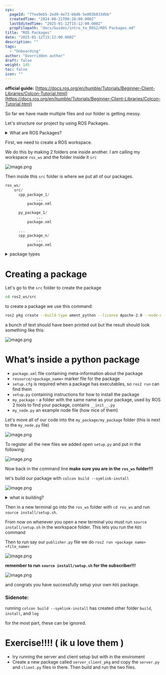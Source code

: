```yaml
---
sys:
  pageId: "7fea9eb5-2ed9-4e73-b6d6-5e093b833dbb"
  createdTime: "2024-08-21T00:28:00.000Z"
  lastEditedTime: "2025-01-12T15:12:00.000Z"
  propFilepath: "docs/Guides/intro_to_ROS2/ROS Packages.md"
title: "ROS Packages"
date: "2025-01-12T15:12:00.000Z"
description: ""
tags:
  - "Onboarding"
author: "Overridden author"
draft: false
weight: 145
toc: false
icon: ""
---
```


**official guide:** [https://docs.ros.org/en/humble/Tutorials/Beginner-Client-Libraries/Colcon-Tutorial.html](https://docs.ros.org/en/humble/Tutorials/Beginner-Client-Libraries/Colcon-Tutorial.html)

So far we have made multiple files and our folder is getting messy.

Let's structure our project by using ROS Packages.

<details>

<summary>What are ROS Packages?</summary>

ROS Packages are, as the name implies, packages of code that are highly sharable between ROS developers.

They consist of a folder, `package.xml` file, and source code

```python
      cpp_package_1/
		      ... imagine much code files here ..
          package.xml
```

</details>

First, we need to create a ROS workspace.

We do this by making 2 folders one inside another. I am calling my workspace `ros_ws` and the folder inside it `src`

![image.png](https://prod-files-secure.s3.us-west-2.amazonaws.com/d518164a-d88e-44d1-a4ee-3adb3bd8bce0/70706947-fd18-4537-a67b-e12946812d31/image.png?X-Amz-Algorithm=AWS4-HMAC-SHA256&X-Amz-Content-Sha256=UNSIGNED-PAYLOAD&X-Amz-Credential=ASIAZI2LB4667EUJXVND%2F20250515%2Fus-west-2%2Fs3%2Faws4_request&X-Amz-Date=20250515T110745Z&X-Amz-Expires=3600&X-Amz-Security-Token=IQoJb3JpZ2luX2VjEHMaCXVzLXdlc3QtMiJIMEYCIQCFtL0UJNv5EvVdiCiIg4KYMc5LeOOr2B5UHTV9NqB3YAIhALpeNrI7JqTXIbzFln4X6%2B%2BSbEoughqq0OR7JThbAUlUKv8DCCwQABoMNjM3NDIzMTgzODA1IgzNsBt4UmgtrMxFFPMq3AMjXZF9kBm9Ar5G7WcOHCWASp9pKMBHXv9JQfXZ%2BWr6uLeuNiOsYJ14LrTxDtRFMZVayxac0y%2BnYrzzoJtJzncXvxicKFGISDAe0apoS0OgGRFnHi3uaa4GhURL%2FPb188jdxFfuErP6nKMtIm1uJts58AlL7DFSHwpRJtzF%2BYxJL%2B4VAyqE%2FT%2FKUlgrfHy40%2F82vqLvG6PG35g82AHt%2BhuLz5dYffPparbOPpDLYJfRv9xy%2B2eBYoK%2BsGADnzvO4ZDZe3lddxThLCgHHMKJLIpFb5qapIKbQA6Z0ZQDpr5I46WY8zDnKfrxKPd%2BMqXgdx9toJbhVHXbLvTolrbB2oEn%2BLPcSu9gpRILY0yFLweT7sPF1Pj9VpP1fQMr9zxaYMb8Xx9Kc2PsNrH4%2BNNHOE21NWdhHZ3cX65kM8msKQdYADQOkXMt7eR9YryeSk8Gie%2FsvSK2%2Fhw%2F4AJDUFyS2tHeYiAQYUITsDPgPYW%2FlJjspUoqFiOb25pPN38YiuKBdrUGbZzj%2BamLvL10ZSxGjsFgk%2BbhpkzxPsqrMvwbfIzzpXZPHMA2N5Yoho79o7Hk2C50oiZb1ooz4Rb09CxLvXsj1d92brmJ4z%2B%2BiE3g1ivJfNdjVnCvwJC3H3LLpTCRhZfBBjqkAVwofvwn2NAoVjpQXzBH6WZIwLiVJlK6ApiDycxM6imhE%2FrwMdqqV%2B%2FEzHn9eqcAiX2u03fp%2BkNr1E5QiIYO8XNqb1c5WlJrD3cEx6ql%2FIbO8iprRSJPwbruyHOawdCcNSVfY9VP0MjU7UDoKNK%2BYrH8IUhl%2BO7WmJw6bsLMNCqrSLcxdF3YuSvsh%2BSRTd94lUOkEI8m6ldBRGH55xjBy%2BqorDNb&X-Amz-Signature=9716c067fb16e7a4eb4c1a6e64649308322209cbb90d5c255b8cfad7ac31ae56&X-Amz-SignedHeaders=host&x-id=GetObject)

Then inside this `src` folder is where we put all of our packages.

```python
ros_ws/
    src/
      cpp_package_1/
		      ...
          package.xml

      py_package_1/
		      ...
          package.xml

      ...
      cpp_package_n/
		      ...
          package.xml

```

<details>

<summary>package types</summary>

packages can be either `C++` or python.

the intern file structure is different for each but for this guide we will stick to creating python packages

</details>

# Creating a package

Let's go to the `src` folder to create the package

```bash
cd ros2_ws/src
```

to create a package we use this command:

```bash
ros2 pkg create --build-type ament_python --license Apache-2.0 --node-name my_node my_package
```

a bunch of text should have been printed out but the result should look something like this:

![image.png](https://prod-files-secure.s3.us-west-2.amazonaws.com/d518164a-d88e-44d1-a4ee-3adb3bd8bce0/e6cf1e3f-8512-4a3e-b131-079f800bf3e8/image.png?X-Amz-Algorithm=AWS4-HMAC-SHA256&X-Amz-Content-Sha256=UNSIGNED-PAYLOAD&X-Amz-Credential=ASIAZI2LB4667EUJXVND%2F20250515%2Fus-west-2%2Fs3%2Faws4_request&X-Amz-Date=20250515T110745Z&X-Amz-Expires=3600&X-Amz-Security-Token=IQoJb3JpZ2luX2VjEHMaCXVzLXdlc3QtMiJIMEYCIQCFtL0UJNv5EvVdiCiIg4KYMc5LeOOr2B5UHTV9NqB3YAIhALpeNrI7JqTXIbzFln4X6%2B%2BSbEoughqq0OR7JThbAUlUKv8DCCwQABoMNjM3NDIzMTgzODA1IgzNsBt4UmgtrMxFFPMq3AMjXZF9kBm9Ar5G7WcOHCWASp9pKMBHXv9JQfXZ%2BWr6uLeuNiOsYJ14LrTxDtRFMZVayxac0y%2BnYrzzoJtJzncXvxicKFGISDAe0apoS0OgGRFnHi3uaa4GhURL%2FPb188jdxFfuErP6nKMtIm1uJts58AlL7DFSHwpRJtzF%2BYxJL%2B4VAyqE%2FT%2FKUlgrfHy40%2F82vqLvG6PG35g82AHt%2BhuLz5dYffPparbOPpDLYJfRv9xy%2B2eBYoK%2BsGADnzvO4ZDZe3lddxThLCgHHMKJLIpFb5qapIKbQA6Z0ZQDpr5I46WY8zDnKfrxKPd%2BMqXgdx9toJbhVHXbLvTolrbB2oEn%2BLPcSu9gpRILY0yFLweT7sPF1Pj9VpP1fQMr9zxaYMb8Xx9Kc2PsNrH4%2BNNHOE21NWdhHZ3cX65kM8msKQdYADQOkXMt7eR9YryeSk8Gie%2FsvSK2%2Fhw%2F4AJDUFyS2tHeYiAQYUITsDPgPYW%2FlJjspUoqFiOb25pPN38YiuKBdrUGbZzj%2BamLvL10ZSxGjsFgk%2BbhpkzxPsqrMvwbfIzzpXZPHMA2N5Yoho79o7Hk2C50oiZb1ooz4Rb09CxLvXsj1d92brmJ4z%2B%2BiE3g1ivJfNdjVnCvwJC3H3LLpTCRhZfBBjqkAVwofvwn2NAoVjpQXzBH6WZIwLiVJlK6ApiDycxM6imhE%2FrwMdqqV%2B%2FEzHn9eqcAiX2u03fp%2BkNr1E5QiIYO8XNqb1c5WlJrD3cEx6ql%2FIbO8iprRSJPwbruyHOawdCcNSVfY9VP0MjU7UDoKNK%2BYrH8IUhl%2BO7WmJw6bsLMNCqrSLcxdF3YuSvsh%2BSRTd94lUOkEI8m6ldBRGH55xjBy%2BqorDNb&X-Amz-Signature=d59108cfc5d504840a726b610c207bf50c369e6fbd63cbc373f2ead96b7520f8&X-Amz-SignedHeaders=host&x-id=GetObject)

# What’s inside a python package

- `package.xml` file containing meta-information about the package
- `resource/<package_name>` marker file for the package
- `setup.cfg` is required when a package has executables, so `ros2 run` can find them
- `setup.py` containing instructions for how to install the package
- `my_package` - a folder with the same name as your package, used by ROS 2 tools to find your package, contains `__init__.py`
- `my_node.py` an example node file (how nice of them)

Let's move all of our code into the `my_package/my_package` folder (this is next to the `my_node.py` file)

![image.png](https://prod-files-secure.s3.us-west-2.amazonaws.com/d518164a-d88e-44d1-a4ee-3adb3bd8bce0/9ce58f11-0da9-4d3e-b86d-506a9685d378/image.png?X-Amz-Algorithm=AWS4-HMAC-SHA256&X-Amz-Content-Sha256=UNSIGNED-PAYLOAD&X-Amz-Credential=ASIAZI2LB4667EUJXVND%2F20250515%2Fus-west-2%2Fs3%2Faws4_request&X-Amz-Date=20250515T110745Z&X-Amz-Expires=3600&X-Amz-Security-Token=IQoJb3JpZ2luX2VjEHMaCXVzLXdlc3QtMiJIMEYCIQCFtL0UJNv5EvVdiCiIg4KYMc5LeOOr2B5UHTV9NqB3YAIhALpeNrI7JqTXIbzFln4X6%2B%2BSbEoughqq0OR7JThbAUlUKv8DCCwQABoMNjM3NDIzMTgzODA1IgzNsBt4UmgtrMxFFPMq3AMjXZF9kBm9Ar5G7WcOHCWASp9pKMBHXv9JQfXZ%2BWr6uLeuNiOsYJ14LrTxDtRFMZVayxac0y%2BnYrzzoJtJzncXvxicKFGISDAe0apoS0OgGRFnHi3uaa4GhURL%2FPb188jdxFfuErP6nKMtIm1uJts58AlL7DFSHwpRJtzF%2BYxJL%2B4VAyqE%2FT%2FKUlgrfHy40%2F82vqLvG6PG35g82AHt%2BhuLz5dYffPparbOPpDLYJfRv9xy%2B2eBYoK%2BsGADnzvO4ZDZe3lddxThLCgHHMKJLIpFb5qapIKbQA6Z0ZQDpr5I46WY8zDnKfrxKPd%2BMqXgdx9toJbhVHXbLvTolrbB2oEn%2BLPcSu9gpRILY0yFLweT7sPF1Pj9VpP1fQMr9zxaYMb8Xx9Kc2PsNrH4%2BNNHOE21NWdhHZ3cX65kM8msKQdYADQOkXMt7eR9YryeSk8Gie%2FsvSK2%2Fhw%2F4AJDUFyS2tHeYiAQYUITsDPgPYW%2FlJjspUoqFiOb25pPN38YiuKBdrUGbZzj%2BamLvL10ZSxGjsFgk%2BbhpkzxPsqrMvwbfIzzpXZPHMA2N5Yoho79o7Hk2C50oiZb1ooz4Rb09CxLvXsj1d92brmJ4z%2B%2BiE3g1ivJfNdjVnCvwJC3H3LLpTCRhZfBBjqkAVwofvwn2NAoVjpQXzBH6WZIwLiVJlK6ApiDycxM6imhE%2FrwMdqqV%2B%2FEzHn9eqcAiX2u03fp%2BkNr1E5QiIYO8XNqb1c5WlJrD3cEx6ql%2FIbO8iprRSJPwbruyHOawdCcNSVfY9VP0MjU7UDoKNK%2BYrH8IUhl%2BO7WmJw6bsLMNCqrSLcxdF3YuSvsh%2BSRTd94lUOkEI8m6ldBRGH55xjBy%2BqorDNb&X-Amz-Signature=448f1d55ca09019136180ad541099113f4c01c0b28640d606f5d09e5e17503fa&X-Amz-SignedHeaders=host&x-id=GetObject)

To register all the new files we added open `setup.py` and put in the following:

![image.png](https://prod-files-secure.s3.us-west-2.amazonaws.com/d518164a-d88e-44d1-a4ee-3adb3bd8bce0/1cd7c262-4cae-4496-9d75-c178537d24a2/image.png?X-Amz-Algorithm=AWS4-HMAC-SHA256&X-Amz-Content-Sha256=UNSIGNED-PAYLOAD&X-Amz-Credential=ASIAZI2LB4667EUJXVND%2F20250515%2Fus-west-2%2Fs3%2Faws4_request&X-Amz-Date=20250515T110745Z&X-Amz-Expires=3600&X-Amz-Security-Token=IQoJb3JpZ2luX2VjEHMaCXVzLXdlc3QtMiJIMEYCIQCFtL0UJNv5EvVdiCiIg4KYMc5LeOOr2B5UHTV9NqB3YAIhALpeNrI7JqTXIbzFln4X6%2B%2BSbEoughqq0OR7JThbAUlUKv8DCCwQABoMNjM3NDIzMTgzODA1IgzNsBt4UmgtrMxFFPMq3AMjXZF9kBm9Ar5G7WcOHCWASp9pKMBHXv9JQfXZ%2BWr6uLeuNiOsYJ14LrTxDtRFMZVayxac0y%2BnYrzzoJtJzncXvxicKFGISDAe0apoS0OgGRFnHi3uaa4GhURL%2FPb188jdxFfuErP6nKMtIm1uJts58AlL7DFSHwpRJtzF%2BYxJL%2B4VAyqE%2FT%2FKUlgrfHy40%2F82vqLvG6PG35g82AHt%2BhuLz5dYffPparbOPpDLYJfRv9xy%2B2eBYoK%2BsGADnzvO4ZDZe3lddxThLCgHHMKJLIpFb5qapIKbQA6Z0ZQDpr5I46WY8zDnKfrxKPd%2BMqXgdx9toJbhVHXbLvTolrbB2oEn%2BLPcSu9gpRILY0yFLweT7sPF1Pj9VpP1fQMr9zxaYMb8Xx9Kc2PsNrH4%2BNNHOE21NWdhHZ3cX65kM8msKQdYADQOkXMt7eR9YryeSk8Gie%2FsvSK2%2Fhw%2F4AJDUFyS2tHeYiAQYUITsDPgPYW%2FlJjspUoqFiOb25pPN38YiuKBdrUGbZzj%2BamLvL10ZSxGjsFgk%2BbhpkzxPsqrMvwbfIzzpXZPHMA2N5Yoho79o7Hk2C50oiZb1ooz4Rb09CxLvXsj1d92brmJ4z%2B%2BiE3g1ivJfNdjVnCvwJC3H3LLpTCRhZfBBjqkAVwofvwn2NAoVjpQXzBH6WZIwLiVJlK6ApiDycxM6imhE%2FrwMdqqV%2B%2FEzHn9eqcAiX2u03fp%2BkNr1E5QiIYO8XNqb1c5WlJrD3cEx6ql%2FIbO8iprRSJPwbruyHOawdCcNSVfY9VP0MjU7UDoKNK%2BYrH8IUhl%2BO7WmJw6bsLMNCqrSLcxdF3YuSvsh%2BSRTd94lUOkEI8m6ldBRGH55xjBy%2BqorDNb&X-Amz-Signature=519d31d1140cf5702eef5830cd162fde2850502d9d797a0e65163e86cab0915e&X-Amz-SignedHeaders=host&x-id=GetObject)

Now back in the command line **make sure you are in the** **`ros_ws`** **folder!!!**

let's build our package with `colcon build --symlink-install`

![image.png](https://prod-files-secure.s3.us-west-2.amazonaws.com/d518164a-d88e-44d1-a4ee-3adb3bd8bce0/2f2a0d27-b173-48fd-b189-5f5c0ce65619/image.png?X-Amz-Algorithm=AWS4-HMAC-SHA256&X-Amz-Content-Sha256=UNSIGNED-PAYLOAD&X-Amz-Credential=ASIAZI2LB4667EUJXVND%2F20250515%2Fus-west-2%2Fs3%2Faws4_request&X-Amz-Date=20250515T110745Z&X-Amz-Expires=3600&X-Amz-Security-Token=IQoJb3JpZ2luX2VjEHMaCXVzLXdlc3QtMiJIMEYCIQCFtL0UJNv5EvVdiCiIg4KYMc5LeOOr2B5UHTV9NqB3YAIhALpeNrI7JqTXIbzFln4X6%2B%2BSbEoughqq0OR7JThbAUlUKv8DCCwQABoMNjM3NDIzMTgzODA1IgzNsBt4UmgtrMxFFPMq3AMjXZF9kBm9Ar5G7WcOHCWASp9pKMBHXv9JQfXZ%2BWr6uLeuNiOsYJ14LrTxDtRFMZVayxac0y%2BnYrzzoJtJzncXvxicKFGISDAe0apoS0OgGRFnHi3uaa4GhURL%2FPb188jdxFfuErP6nKMtIm1uJts58AlL7DFSHwpRJtzF%2BYxJL%2B4VAyqE%2FT%2FKUlgrfHy40%2F82vqLvG6PG35g82AHt%2BhuLz5dYffPparbOPpDLYJfRv9xy%2B2eBYoK%2BsGADnzvO4ZDZe3lddxThLCgHHMKJLIpFb5qapIKbQA6Z0ZQDpr5I46WY8zDnKfrxKPd%2BMqXgdx9toJbhVHXbLvTolrbB2oEn%2BLPcSu9gpRILY0yFLweT7sPF1Pj9VpP1fQMr9zxaYMb8Xx9Kc2PsNrH4%2BNNHOE21NWdhHZ3cX65kM8msKQdYADQOkXMt7eR9YryeSk8Gie%2FsvSK2%2Fhw%2F4AJDUFyS2tHeYiAQYUITsDPgPYW%2FlJjspUoqFiOb25pPN38YiuKBdrUGbZzj%2BamLvL10ZSxGjsFgk%2BbhpkzxPsqrMvwbfIzzpXZPHMA2N5Yoho79o7Hk2C50oiZb1ooz4Rb09CxLvXsj1d92brmJ4z%2B%2BiE3g1ivJfNdjVnCvwJC3H3LLpTCRhZfBBjqkAVwofvwn2NAoVjpQXzBH6WZIwLiVJlK6ApiDycxM6imhE%2FrwMdqqV%2B%2FEzHn9eqcAiX2u03fp%2BkNr1E5QiIYO8XNqb1c5WlJrD3cEx6ql%2FIbO8iprRSJPwbruyHOawdCcNSVfY9VP0MjU7UDoKNK%2BYrH8IUhl%2BO7WmJw6bsLMNCqrSLcxdF3YuSvsh%2BSRTd94lUOkEI8m6ldBRGH55xjBy%2BqorDNb&X-Amz-Signature=3372c5c8c4d9aabb6cb16a0dd66a4160f87cf107d7189e2573e99c0deef0c56b&X-Amz-SignedHeaders=host&x-id=GetObject)

<details>

<summary>what is building?</summary>

if you are a CS major at Rose-Hulman you will learn the answer to this in CSSE132

but TLDR; is it combines all the code files into one program that can be run easily 

</details>

Then in a new terminal go into the `ros_ws` folder with `cd ros_ws` and run `source install/setup.sh`. 

From now on whenever you open a new terminal you must run `source install/setup.sh` in the workspace folder. This lets you run the `ROS` command

Then to run say our `publisher.py` file we do `ros2 run <package name> <file_name>`

![image.png](https://prod-files-secure.s3.us-west-2.amazonaws.com/d518164a-d88e-44d1-a4ee-3adb3bd8bce0/4f4b1219-3a44-4632-aa0a-ce3471699f59/image.png?X-Amz-Algorithm=AWS4-HMAC-SHA256&X-Amz-Content-Sha256=UNSIGNED-PAYLOAD&X-Amz-Credential=ASIAZI2LB4667EUJXVND%2F20250515%2Fus-west-2%2Fs3%2Faws4_request&X-Amz-Date=20250515T110745Z&X-Amz-Expires=3600&X-Amz-Security-Token=IQoJb3JpZ2luX2VjEHMaCXVzLXdlc3QtMiJIMEYCIQCFtL0UJNv5EvVdiCiIg4KYMc5LeOOr2B5UHTV9NqB3YAIhALpeNrI7JqTXIbzFln4X6%2B%2BSbEoughqq0OR7JThbAUlUKv8DCCwQABoMNjM3NDIzMTgzODA1IgzNsBt4UmgtrMxFFPMq3AMjXZF9kBm9Ar5G7WcOHCWASp9pKMBHXv9JQfXZ%2BWr6uLeuNiOsYJ14LrTxDtRFMZVayxac0y%2BnYrzzoJtJzncXvxicKFGISDAe0apoS0OgGRFnHi3uaa4GhURL%2FPb188jdxFfuErP6nKMtIm1uJts58AlL7DFSHwpRJtzF%2BYxJL%2B4VAyqE%2FT%2FKUlgrfHy40%2F82vqLvG6PG35g82AHt%2BhuLz5dYffPparbOPpDLYJfRv9xy%2B2eBYoK%2BsGADnzvO4ZDZe3lddxThLCgHHMKJLIpFb5qapIKbQA6Z0ZQDpr5I46WY8zDnKfrxKPd%2BMqXgdx9toJbhVHXbLvTolrbB2oEn%2BLPcSu9gpRILY0yFLweT7sPF1Pj9VpP1fQMr9zxaYMb8Xx9Kc2PsNrH4%2BNNHOE21NWdhHZ3cX65kM8msKQdYADQOkXMt7eR9YryeSk8Gie%2FsvSK2%2Fhw%2F4AJDUFyS2tHeYiAQYUITsDPgPYW%2FlJjspUoqFiOb25pPN38YiuKBdrUGbZzj%2BamLvL10ZSxGjsFgk%2BbhpkzxPsqrMvwbfIzzpXZPHMA2N5Yoho79o7Hk2C50oiZb1ooz4Rb09CxLvXsj1d92brmJ4z%2B%2BiE3g1ivJfNdjVnCvwJC3H3LLpTCRhZfBBjqkAVwofvwn2NAoVjpQXzBH6WZIwLiVJlK6ApiDycxM6imhE%2FrwMdqqV%2B%2FEzHn9eqcAiX2u03fp%2BkNr1E5QiIYO8XNqb1c5WlJrD3cEx6ql%2FIbO8iprRSJPwbruyHOawdCcNSVfY9VP0MjU7UDoKNK%2BYrH8IUhl%2BO7WmJw6bsLMNCqrSLcxdF3YuSvsh%2BSRTd94lUOkEI8m6ldBRGH55xjBy%2BqorDNb&X-Amz-Signature=41d8471dae1e62483d2e0785b7bf7ce3bc2620c3929528eb2b78f27b22431b9e&X-Amz-SignedHeaders=host&x-id=GetObject)

**remember to run** **`source install/setup.sh`** **for the subscriber!!!**

![image.png](https://prod-files-secure.s3.us-west-2.amazonaws.com/d518164a-d88e-44d1-a4ee-3adb3bd8bce0/02121119-dad4-49ec-8356-c956108b4243/image.png?X-Amz-Algorithm=AWS4-HMAC-SHA256&X-Amz-Content-Sha256=UNSIGNED-PAYLOAD&X-Amz-Credential=ASIAZI2LB4667EUJXVND%2F20250515%2Fus-west-2%2Fs3%2Faws4_request&X-Amz-Date=20250515T110745Z&X-Amz-Expires=3600&X-Amz-Security-Token=IQoJb3JpZ2luX2VjEHMaCXVzLXdlc3QtMiJIMEYCIQCFtL0UJNv5EvVdiCiIg4KYMc5LeOOr2B5UHTV9NqB3YAIhALpeNrI7JqTXIbzFln4X6%2B%2BSbEoughqq0OR7JThbAUlUKv8DCCwQABoMNjM3NDIzMTgzODA1IgzNsBt4UmgtrMxFFPMq3AMjXZF9kBm9Ar5G7WcOHCWASp9pKMBHXv9JQfXZ%2BWr6uLeuNiOsYJ14LrTxDtRFMZVayxac0y%2BnYrzzoJtJzncXvxicKFGISDAe0apoS0OgGRFnHi3uaa4GhURL%2FPb188jdxFfuErP6nKMtIm1uJts58AlL7DFSHwpRJtzF%2BYxJL%2B4VAyqE%2FT%2FKUlgrfHy40%2F82vqLvG6PG35g82AHt%2BhuLz5dYffPparbOPpDLYJfRv9xy%2B2eBYoK%2BsGADnzvO4ZDZe3lddxThLCgHHMKJLIpFb5qapIKbQA6Z0ZQDpr5I46WY8zDnKfrxKPd%2BMqXgdx9toJbhVHXbLvTolrbB2oEn%2BLPcSu9gpRILY0yFLweT7sPF1Pj9VpP1fQMr9zxaYMb8Xx9Kc2PsNrH4%2BNNHOE21NWdhHZ3cX65kM8msKQdYADQOkXMt7eR9YryeSk8Gie%2FsvSK2%2Fhw%2F4AJDUFyS2tHeYiAQYUITsDPgPYW%2FlJjspUoqFiOb25pPN38YiuKBdrUGbZzj%2BamLvL10ZSxGjsFgk%2BbhpkzxPsqrMvwbfIzzpXZPHMA2N5Yoho79o7Hk2C50oiZb1ooz4Rb09CxLvXsj1d92brmJ4z%2B%2BiE3g1ivJfNdjVnCvwJC3H3LLpTCRhZfBBjqkAVwofvwn2NAoVjpQXzBH6WZIwLiVJlK6ApiDycxM6imhE%2FrwMdqqV%2B%2FEzHn9eqcAiX2u03fp%2BkNr1E5QiIYO8XNqb1c5WlJrD3cEx6ql%2FIbO8iprRSJPwbruyHOawdCcNSVfY9VP0MjU7UDoKNK%2BYrH8IUhl%2BO7WmJw6bsLMNCqrSLcxdF3YuSvsh%2BSRTd94lUOkEI8m6ldBRGH55xjBy%2BqorDNb&X-Amz-Signature=b2d8429ab377fb907ec7a76a47b6d5bbdefaa5035e13647d16f40e8eca66742f&X-Amz-SignedHeaders=host&x-id=GetObject)

and congrats you have successfully setup your own `ROS` package.

### Sidenote:

running `colcon build --symlink-install` has created other folder `build`, `install`, and `log`

for the most part, these can be ignored.

# Exercise!!!! ( ik u love them )

- try running the server and client setup but with in the enviroment
- Create a new package called `server_client_pkg` and copy the `server.py` and `client.py` files in there. Then build and run the two files.
